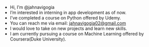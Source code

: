 -  Hi, I’m @jahnavigogia
-  I’m interested in interning in app development as of now.
- I’ve completed a course on Python offered by Udemy.
- You can reach me via email:
  jahnavigogia02@gmail.com
- I would love to take on new projects and learn new skills.
- I am currently pursuing a course on Machine Learning offered by Coursera(Duke University).
